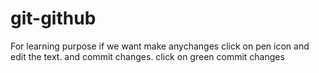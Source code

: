 # git-github
For learning purpose
if we  want make anychanges click on pen icon and edit the text.
and commit changes. click on green commit changes
